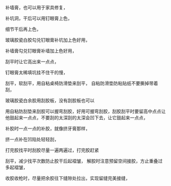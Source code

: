 补墙膏，也可以用于家具修复，

补坑洞，干后可以用钉眼膏上色，

细节干后再上色，

玻璃胶瓷白胶勾兑钉眼膏补坑加上色好用，

补墙膏勾兑钉眼膏补墙加上色好用，

刮平时让它高出来一点点，

钉眼膏太稀填坑挂不住干的慢，

刮平，软刮平，用自粘桌椅防滑垫来刮平，
自粘防滑垫防粘贴纸不要撕掉带着刮，

玻璃胶瓷白余胶用刮胶板，没有刮胶板也可以

用自粘防刮垫来刮胶可以握弯刮胶，好用可握弯刮胶，刮胶刮平时要留高中点点让他鼓起来一点点，不要刮的太深刮的太深会凹下去，让它鼓起来一点点，


补胶时一点一点的补胶，就像挤牙膏那样，

挤一点补在凹陷处轻轻刮，



打完胶找平时刮胶尽量一遍两遍过，打完胶赶紧


刮平，减少找平次数防止胶干后起褶皱，
解胶时注意预留空间接胶，方止重叠过多起褶皱，

收胶收枪时，尽量把余胶往下缝隙处拉出，实现留缝完美接缝，

